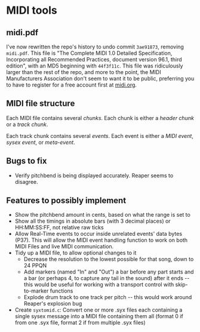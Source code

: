 # MIDI tools

## midi.pdf

I've now rewritten the repo's history to undo commit ```3ae91873```, removing ```midi.pdf```.  This file is "The Complete MIDI 1.0 Detailed Specification, Incorporating all Recommended Practices, document version 96.1, third edition", with an MD5 beginning with ```44f3f11c```.  This file was ridiculously larger than the rest of the repo, and more to the point, the MIDI Manufacturers Association don't seem to want it to be public, preferring you to have to register for a free account first at [midi.org](https://www.midi.org).

## MIDI file structure

Each MIDI file contains several *chunks*.  Each chunk is either a *header chunk* or a *track chunk*.

Each track chunk contains several *events*.  Each event is either a *MIDI event*, *sysex event*, or *meta-event*.

## Bugs to fix

* Verify pitchbend is being displayed accurately.  Reaper seems to disagree.

## Features to possibly implement

* Show the pitchbend amount in cents, based on what the range is set to
* Show all the timings in absolute bars (with 3 decimal places) or HH:MM:SS:FF, not relative raw ticks
* Allow Real-Time events to occur inside unrelated events' data bytes (P37).  This will allow the MIDI event handling function to work on both MIDI Files and live MIDI communication.
* Tidy up a MIDI file, to allow optional changes to it
	* Decrease the resolution to the lowest possible for that song, down to 24 PPQN
	* Add markers (named "In" and "Out") a bar before any part starts and a bar (or perhaps 4, to capture any tail in the sound) after it ends -- this would be useful for working with a transport control with skip-to-marker functions
	* Explode drum track to one track per pitch -- this would work around Reaper's explosion bug
* Create ```syxtomid.c```: Convert one or more .syx files each containing a single sysex message into a MIDI file containing them all (format 0 if from one .syx file, format 2 if from multiple .syx files)